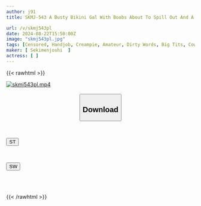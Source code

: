 ```yaml
---
author: j91
title: SKMJ-543 A Busty Bikini Gal With Boobs About To Spill Out And A Masochistic Guy Are Alone In A Closed Room Lol "C'mon, Let Out Your Sperm /// But Don't Let It Out Without Permission~" She Gets Turned On By The Overly Sensitive Masochistic Guy And Awakens Him As A Sadistic Slut, Licking His Nipples, Giving Him A Handjob, Face Sitting, Footjob, And Teasing Him To The Brink Of Orgasm // She Straddles His Explosively Explosive Masochistic Dick And Ends Up Shaking Her Hips In An Erotic Cowgirl Position...

url: /v/skmj543pl
date: 2024-08-22T15:50:00Z
image: "skmj543pl.jpg"
tags: [Censored, Handjob, Creampie, Amateur, Dirty Words, Big Tits, Cowgirl, Slut, Breasts, Footjob, Swimsuit	]
maker: [ Sekimenjoshi  ]
actress: [ ]
---
```



{{< rawhtml >}}

<div class="video" data-videoid="GWjDx4xYxju1zAL">
    <a href="javascript:;">
        <img src="/v/skmj543pl/skmj543pl.jpg" width="WIDTH" height="HEIGHT" alt="skmj543pl.mp4" loading="lazy">
    </a>
</div>

<script type="text/javascript" src="https://j91.asia/asset/on-demand-st.js"></script>

<br>
  <link rel="stylesheet" href="https://j91.asia/asset/bs5.css">
  
  <center>
  <button class="btn btn-primary" type="button" data-bs-toggle="collapse" data-bs-target=".multi-collapse" aria-expanded="false" aria-controls="multiCollapseExample1 multiCollapseExample2"><h2>Download</h2></button></center>
</p>
<div class="row">
  <div class="col">
    <div class="collapse multi-collapse" id="multiCollapseExample1">
      <div class="card card-body">
	      	      <br>
<div class="buttons">  
<p><a href="/v/skmj543pl/st.html" target="_blank"><button class="btn-hover color-3"><i class="fa fa-download"></i> ST</button></a></p></div>
    </div>
  </div>
</div>
  <div class="col">
    <div class="collapse multi-collapse" id="multiCollapseExample2">
      <div class="card card-body">
	      <br>
<div class="buttons">
<p><a href="/v/skmj543pl/sw.html" target="_blank"><button class="btn-hover color-2"><i class="fa fa-download"></i> SW</button></a></p></div>
<br><br>
      </div>
    </div>
  </div>
</div>

{{< /rawhtml >}}